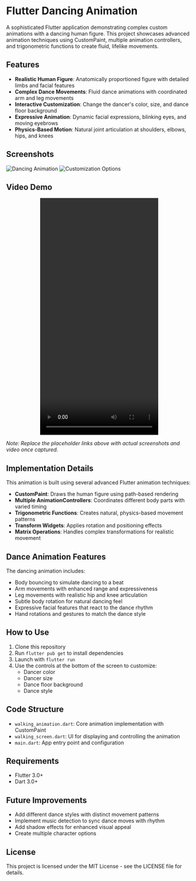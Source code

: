 # Flutter Dancing Animation

A sophisticated Flutter application demonstrating complex custom animations with a dancing human figure. This project showcases advanced animation techniques using CustomPaint, multiple animation controllers, and trigonometric functions to create fluid, lifelike movements.

## Features

- **Realistic Human Figure**: Anatomically proportioned figure with detailed limbs and facial features
- **Complex Dance Movements**: Fluid dance animations with coordinated arm and leg movements
- **Interactive Customization**: Change the dancer's color, size, and dance floor background
- **Expressive Animation**: Dynamic facial expressions, blinking eyes, and moving eyebrows
- **Physics-Based Motion**: Natural joint articulation at shoulders, elbows, hips, and knees

## Screenshots

![Dancing Animation](/screenshots/dancing_animation.png)
![Customization Options](/screenshots/customization_options.png)

## Video Demo

<div align="center">
  <video src="https://github.com/yourusername/animation_test/raw/main/screenshots/animation_demo.mp4" width="320" height="640" controls></video>
</div>

*Note: Replace the placeholder links above with actual screenshots and video once captured.*

## Implementation Details

This animation is built using several advanced Flutter animation techniques:

- **CustomPaint**: Draws the human figure using path-based rendering
- **Multiple AnimationControllers**: Coordinates different body parts with varied timing
- **Trigonometric Functions**: Creates natural, physics-based movement patterns
- **Transform Widgets**: Applies rotation and positioning effects
- **Matrix Operations**: Handles complex transformations for realistic movement

## Dance Animation Features

The dancing animation includes:

- Body bouncing to simulate dancing to a beat
- Arm movements with enhanced range and expressiveness
- Leg movements with realistic hip and knee articulation
- Subtle body rotation for natural dancing feel
- Expressive facial features that react to the dance rhythm
- Hand rotations and gestures to match the dance style

## How to Use

1. Clone this repository
2. Run `flutter pub get` to install dependencies
3. Launch with `flutter run`
4. Use the controls at the bottom of the screen to customize:
   - Dancer color
   - Dancer size
   - Dance floor background
   - Dance style

## Code Structure

- `walking_animation.dart`: Core animation implementation with CustomPaint
- `walking_screen.dart`: UI for displaying and controlling the animation
- `main.dart`: App entry point and configuration

## Requirements

- Flutter 3.0+
- Dart 3.0+

## Future Improvements

- Add different dance styles with distinct movement patterns
- Implement music detection to sync dance moves with rhythm
- Add shadow effects for enhanced visual appeal
- Create multiple character options

## License

This project is licensed under the MIT License - see the LICENSE file for details.
